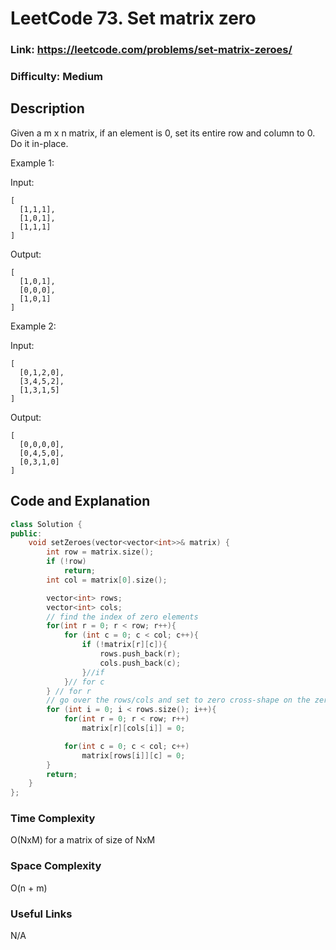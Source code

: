 # LeetCode 73. Set matrix zero

### Link: https://leetcode.com/problems/set-matrix-zeroes/

### Difficulty: Medium

## Description

Given a m x n matrix, if an element is 0, set its entire row and column to 0. Do it in-place.

Example 1:

Input:
```
[
  [1,1,1],
  [1,0,1],
  [1,1,1]
]
```
Output:
```
[
  [1,0,1],
  [0,0,0],
  [1,0,1]
]
```
Example 2:

Input:
```
[
  [0,1,2,0],
  [3,4,5,2],
  [1,3,1,5]
]
```
Output:
```
[
  [0,0,0,0],
  [0,4,5,0],
  [0,3,1,0]
]
```

## Code and Explanation

```cpp
class Solution {
public:
    void setZeroes(vector<vector<int>>& matrix) {
        int row = matrix.size();
        if (!row)
            return;
        int col = matrix[0].size();

        vector<int> rows;
        vector<int> cols;
        // find the index of zero elements
        for(int r = 0; r < row; r++){
            for (int c = 0; c < col; c++){
                if (!matrix[r][c]){
                    rows.push_back(r);
                    cols.push_back(c);
                }//if
            }// for c
        } // for r
        // go over the rows/cols and set to zero cross-shape on the zeros
        for (int i = 0; i < rows.size(); i++){
            for(int r = 0; r < row; r++)
                matrix[r][cols[i]] = 0;

            for(int c = 0; c < col; c++)
                matrix[rows[i]][c] = 0;
        }
        return;
    }
};

```
### Time Complexity
O(NxM) for a matrix of size of NxM

### Space Complexity
O(n + m)

### Useful Links
N/A
